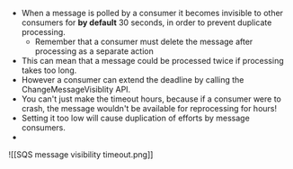 - When a message is polled by a consumer it becomes invisible to other consumers for **by default** 30 seconds, in order to prevent duplicate processing.
	- Remember that a consumer must delete the message after processing as a separate action
- This can mean that a message could be processed twice if processing takes too long.
- However a consumer can extend the deadline by calling the ChangeMessageVisiblity API.
- You can't just make the timeout hours, because if a consumer were to crash, the message wouldn't be available for reprocessing for hours!
- Setting it too low will cause duplication of efforts by message consumers.
- 
![[SQS message visibility timeout.png]]

